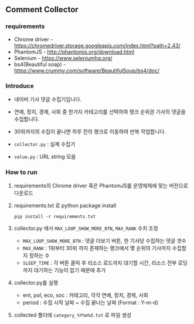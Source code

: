 ## Comment Collector
### requirements
* Chrome driver - https://chromedriver.storage.googleapis.com/index.html?path=2.43/
* PhantomJS - http://phantomjs.org/download.html
* Selenium - https://www.seleniumhq.org/
* bs4(Beautiful soap) - https://www.crummy.com/software/BeautifulSoup/bs4/doc/

### Introduce
* 네이버 기사 댓글 수집기입니다.
* 연예, 정치, 경제, 사회 중 한가지 카테고리를 선택하여 랭크 순위권 기사의 댓글을 수집합니다.
* 30위까지의 수집이 끝나면 하루 전의 랭크로 이동하여 반복 작업합니다.

* `collector.py` : 실제 수집기
* `value.py` : URL string 모음

### How to run
1. requirements의 Chrome driver 혹은 PhantomJS를 운영체제에 맞는 버전으로 다운로드
2. requirements.txt 로 python package install

    ```pip install -r requirements.txt```
3. collector.py 에서 `MAX_LOOP_SHOW_MORE_BTN`, `MAX_RANK` 수치 조정
    * `MAX_LOOP_SHOW_MORE_BTN` : 댓글 더보기 버튼, 한 기사당 수집하는 댓글 갯수
    * `MAX_RANK` : 1위부터 30위 까지 존재하는 랭크에서 몇 순위의 기사까지 수집할 지 정하는 수
    * `SLEEP_TIME` : 각 버튼 클릭 후 리소스 로드까지 대기할 시간, 리소스 전부 로딩까지 대기하는 기능이 없기 때문에 추가
4. collector.py를 실행
    * ent, pol, eco, soc : 카테고리, 각각 연예, 정치, 경제, 사회
    * period : 수집 시작 날짜 ~ 수집 끝나는 날짜 (Format : Y-m-d)
5. collected 폴더에 `category_%Y%m%d.txt` 로 파일 생성


